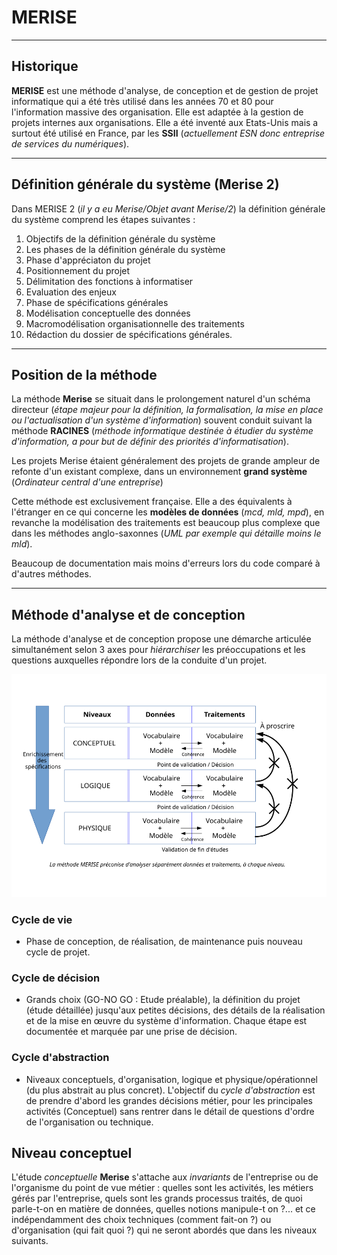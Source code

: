 # MERISE

---

## Historique

**MERISE** est une méthode d'analyse, de conception et de gestion de projet informatique qui a été très utilisé dans les années 70 et 80 pour l'information massive des organisation. Elle est adaptée à la gestion de projets internes aux organisations.
Elle a été inventé aux Etats-Unis mais a surtout été utilisé en France, par les **SSII** (_actuellement ESN donc entreprise de services du numériques_).

---

## Définition générale du système (Merise 2)

Dans MERISE 2 (_il y a eu Merise/Objet avant Merise/2_) la définition générale du système comprend les étapes suivantes :

1.  Objectifs de la définition générale du système
2.  Les phases de la définition générale du système
3.  Phase d'appréciaton du projet
4.  Positionnement du projet
5.  Délimitation des fonctions à informatiser
6.  Evaluation des enjeux
7.  Phase de spécifications générales
8.  Modélisation conceptuelle des données
9.  Macromodélisation organisationnelle des traitements
10. Rédaction du dossier de spécifications générales.

---

## Position de la méthode

La méthode **Merise** se situait dans le prolongement naturel d'un schéma directeur (_étape majeur pour la définition, la formalisation, la mise en place ou l'actualisation d'un système d'information_) souvent conduit suivant la méthode **RACINES** (_méthode informatique destinée à étudier du système d'information, a pour but de définir des priorités d'informatisation_).

Les projets Merise étaient généralement des projets de grande ampleur de refonte d'un existant complexe, dans un environnement **grand système** (_Ordinateur central d'une entreprise_)

Cette méthode est exclusivement française. Elle a des équivalents à l'étranger en ce qui concerne les **modèles de données** (_mcd, mld, mpd_), en revanche la modélisation des traitements est beaucoup plus complexe que dans les méthodes anglo-saxonnes (_UML par exemple qui détaille moins le mld_).

Beaucoup de documentation mais moins d'erreurs lors du code comparé à d'autres méthodes.

---

## Méthode d'analyse et de conception

La méthode d'analyse et de conception propose une démarche articulée simultanément selon 3 axes pour _hiérarchiser_ les préoccupations et les questions auxquelles répondre lors de la conduite d'un projet.

![MERISE](./images/MERISE.svg.png)

### Cycle de vie

- Phase de conception, de réalisation, de maintenance puis nouveau cycle de projet.

### Cycle de décision

- Grands choix (GO-NO GO : Etude préalable), la définition du projet (étude détaillée) jusqu'aux petites décisions, des détails de la réalisation et de la mise en œuvre du système d'information. Chaque étape est documentée et marquée par une prise de décision.

### Cycle d'abstraction

- Niveaux conceptuels, d'organisation, logique et physique/opérationnel (du plus abstrait au plus concret). L'objectif du _cycle d'abstraction_ est de prendre d'abord les grandes décisions métier, pour les principales activités (Conceptuel) sans rentrer dans le détail de questions d'ordre de l'organisation ou technique.

## Niveau conceptuel

L'étude _conceptuelle_ **Merise** s'attache aux _invariants_ de l'entreprise ou de l'organisme du point de vue métier : quelles sont les activités, les métiers gérés par l'entreprise, quels sont les grands processus traités, de quoi parle-t-on en matière de données, quelles notions manipule-t on ?... et ce indépendamment des choix techniques (comment fait-on ?) ou d'organisation (qui fait quoi ?) qui ne seront abordés que dans les niveaux suivants.
